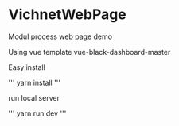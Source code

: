 # VichnetWebPage
Modul process web page demo

Using vue template vue-black-dashboard-master

Easy install

'''
yarn install
'''

run local server

'''
yarn run dev
'''

